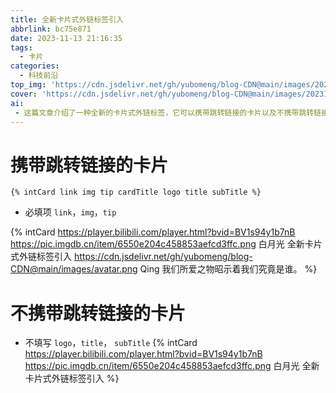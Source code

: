 ```yaml
---
title: 全新卡片式外链标签引入
abbrlink: bc75e871
date: 2023-11-13 21:16:35
tags: 
  - 卡片
categories:
  - 科技前沿
top_img: 'https://cdn.jsdelivr.net/gh/yubomeng/blog-CDN@main/images/202311152053561.png'
cover: 'https://cdn.jsdelivr.net/gh/yubomeng/blog-CDN@main/images/202311152053561.png'
ai: 
 - 这篇文章介绍了一种全新的卡片式外链标签，它可以携带跳转链接的卡片以及不携带跳转链接的卡片。其中，携带跳转链接的卡片必须填写新品主题，并采用全新的简洁风格，使卡片主题生动明朗且可爱。未填写新品主题的卡片则没有跳转链接。
---
```


# 携带跳转链接的卡片

``` 
{% intCard link img tip cardTitle logo title subTitle %}
```
- 必填项 `link`，`img`，`tip`
  
{% intCard https://player.bilibili.com/player.html?bvid=BV1s94y1b7nB https://pic.imgdb.cn/item/6550e204c458853aefcd3ffc.png 白月光 全新卡片式外链标签引入 https://cdn.jsdelivr.net/gh/yubomeng/blog-CDN@main/images/avatar.png Qing 我们所爱之物昭示着我们究竟是谁。 %}

# 不携带跳转链接的卡片

- 不填写 `logo`，`title`， `subTitle`
{% intCard https://player.bilibili.com/player.html?bvid=BV1s94y1b7nB https://pic.imgdb.cn/item/6550e204c458853aefcd3ffc.png 白月光 全新卡片式外链标签引入  %}
